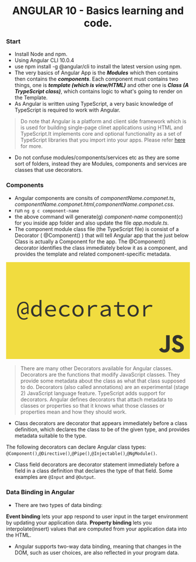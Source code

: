 <h1 align="center">
ANGULAR 10 - Basics learning and code.
</h1>

### Start

+ Install Node and npm.
+ Using Angular CLI 10.0.4 
+ use npm install -g @angular/cli to install the latest version using npm.
+ The very basics of Angular App is the ***Modules*** which then contains then contains the ***components***. Each component must contains two things, one is ***template (which is view/HTML)*** and other one is ***Class (A TrypeScript class)***, which contains logic to what's going to render on the Template.
+ As Angular is written using TypeScript, a very basic knowledge of TypeScript is required to work with Angular.
> Do note that Angular is a platform and client side framework which is is used for building single-page clinet applications using HTML and TypeScript.It implements core and optional functionality as a set of TypeScript libraries that you import into your apps.
Please refer [here](https://angular.io/guide/architecture) for more.

+ Do not confuse modules/components/services etc as they are some sort of folders, instead they are Modules, components and services are classes that use decorators. 


### Components

+ Angular components are consits of *componentName.componet.ts*, *componentName.componet.html*,*componentName.componet.css*.
+ run ```ng g c component-name```
+ the above command will generate(g) *component-name* component(c) for you inside app folder and also update the file *app.module.ts*.
+ The component module class file (the TypeScript file) is consist of a Decorator ( @Component() ) that will tell Angular app that the just below Class is actually a Component for the app. The @Component() decorator identifies the class immediately below it as a component, and provides the template and related component-specific metadata.

![ecma-decorators](./images/decorators.png)

> There are many other Decorators available for Angular classes. Decorators are the functions that modify JavaScript classes. They provide some metadata about the class as what that class supposed to do. Decorators (also called annotations) are an experimental (stage 2) JavaScript language feature. TypeScript adds support for decorators.
Angular defines decorators that attach metadata to classes or properties so that it knows what those classes or properties mean and how they should work. 

+ Class decorators are decorator that appears immediately before a class definition, which declares the class to be of the given type, and provides metadata suitable to the type.

The following decorators can declare Angular class types:
```@Component()```,```@Directive()```,```@Pipe()```,```@Injectable()```,```@NgModule()```.

+ Class field decorators are decorator statement immediately before a field in a class definition that declares the type of that field. Some examples are ```@Input``` and ```@Output```.


### Data Binding in Angular

+ There are two types of data binding:

**Event binding** lets your app respond to user input in the target environment by updating your application data.
**Property binding** lets you interpolate(insert) values that are computed from your application data into the HTML.

+ Angular supports two-way data binding, meaning that changes in the DOM, such as user choices, are also reflected in your program data.
